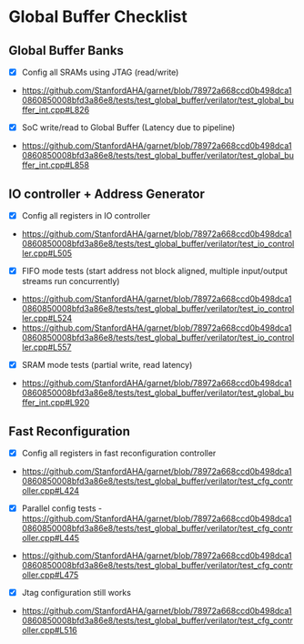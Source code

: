 # Global Buffer Checklist

## Global Buffer Banks
- [x] Config all SRAMs using JTAG (read/write) 
- https://github.com/StanfordAHA/garnet/blob/78972a668ccd0b498dca10860850008bfd3a86e8/tests/test_global_buffer/verilator/test_global_buffer_int.cpp#L826
- [x] SoC write/read to Global Buffer (Latency due to pipeline) 
- https://github.com/StanfordAHA/garnet/blob/78972a668ccd0b498dca10860850008bfd3a86e8/tests/test_global_buffer/verilator/test_global_buffer_int.cpp#L858

## IO controller + Address Generator
- [x] Config all registers in IO controller 
- https://github.com/StanfordAHA/garnet/blob/78972a668ccd0b498dca10860850008bfd3a86e8/tests/test_global_buffer/verilator/test_io_controller.cpp#L505
- [x] FIFO mode tests (start address not block aligned, multiple input/output streams run concurrently) 
- https://github.com/StanfordAHA/garnet/blob/78972a668ccd0b498dca10860850008bfd3a86e8/tests/test_global_buffer/verilator/test_io_controller.cpp#L524
- https://github.com/StanfordAHA/garnet/blob/78972a668ccd0b498dca10860850008bfd3a86e8/tests/test_global_buffer/verilator/test_io_controller.cpp#L557
- [x] SRAM mode tests (partial write, read latency) 
- https://github.com/StanfordAHA/garnet/blob/78972a668ccd0b498dca10860850008bfd3a86e8/tests/test_global_buffer/verilator/test_global_buffer_int.cpp#L920

## Fast Reconfiguration
- [x] Config all registers in fast reconfiguration controller 
-  https://github.com/StanfordAHA/garnet/blob/78972a668ccd0b498dca10860850008bfd3a86e8/tests/test_global_buffer/verilator/test_cfg_controller.cpp#L424
- [x] Parallel config tests 
-https://github.com/StanfordAHA/garnet/blob/78972a668ccd0b498dca10860850008bfd3a86e8/tests/test_global_buffer/verilator/test_cfg_controller.cpp#L445
- https://github.com/StanfordAHA/garnet/blob/78972a668ccd0b498dca10860850008bfd3a86e8/tests/test_global_buffer/verilator/test_cfg_controller.cpp#L475
- [x] Jtag configuration still works
- https://github.com/StanfordAHA/garnet/blob/78972a668ccd0b498dca10860850008bfd3a86e8/tests/test_global_buffer/verilator/test_cfg_controller.cpp#L516
